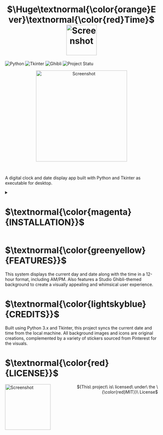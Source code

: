 <h1 align="center" font-style="bold">
  $\Huge\textnormal{\color{orange}Ever}\textnormal{\color{red}Time}$
  <img src="https://github.com/user-attachments/assets/8a9c99d1-40a1-406a-b925-8ebfb28d4111" alt="Screenshot" width="100" style="vertical-align: middle;">
</h1>

![Python](https://img.shields.io/badge/Language-Python-ED8B00?style=for-the-badge)
![Tkinter](https://img.shields.io/badge/Library-Tkinter-%2300A896?style=for-the-badge)
![Ghibli](https://img.shields.io/badge/Theme-Ghibli-orange?style=for-the-badge)
![Project Statu](https://img.shields.io/badge/Project-Active-green?style=for-the-badge)

<p align="center">
  <img src="https://github.com/user-attachments/assets/6521037e-5feb-46da-88c7-387e5a40d796" alt="Screenshot" width=300>
</p><br>

A digital clock and date display app built with Python and Tkinter as executable for desktop.

<details>
  <summary>
    <h1> $\textnormal{\color{magenta}{INSTALLATION}}$</h1>
  </summary>

1. Clone the repository:
   
   ```diff
   git clone https://github.com/ridika-2004/Ghibli-Clock.git
   cd EverTime
   ```

2. Install the required dependencies:
   ```diff
   pip install pyinstaller
   ```

3. Run the application:
   ```diff
   python main.py
   ```
   
4. Or, create an executable file using PyInstaller:
   ```diff
   pyinstaller --onefile --windowed --add-data "assets;assets" main.py
   ```
<br><p align="center"> $\textnormal{{Then in the {\color{red}dist} folder, There will be a main.exe file.}}$ </p>
<p align="center">$\textnormal{{Double-click on that and {\color{red}BOOM!}}}$ </p>

</details>

<h1>$\textnormal{\color{greenyellow}{FEATURES}}$</h1>

<p>This system displays the current day and date along with the time in a 12-hour format, including AM/PM. Also features a Studio Ghibli-themed background to create a visually appealing and whimsical user experience.</p>

<h1>$\textnormal{\color{lightskyblue}{CREDITS}}$</h1>

<p>Built using Python 3.x and Tkinter, this project syncs the current date and time from the local machine. All background images and icons are original creations, complemented by a variety of stickers sourced from Pinterest for the visuals.</p>


<h1> $\textnormal{\color{red}{LICENSE}}$ </h1>
<img src="https://github.com/user-attachments/assets/271ea3eb-346c-4487-9ff8-a93ab30e90eb" alt="Screenshot" width="150" align="left" style="vertical-align: bottom;" />
<p align="right">${This\ project\ is\ licensed\ under\ the \ {\color{red}MIT}}\ License$</p>

